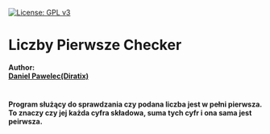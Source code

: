[![License: GPL v3](https://img.shields.io/badge/License-GPLv3-blue.svg)](LICENSE)
# Liczby Pierwsze Checker 

<b> Author: <br/> <a href="https://github.com/Diratix" target="_blank">Daniel Pawelec(Diratix)<a/>


#

Program służący do sprawdzania czy podana liczba jest w pełni pierwsza. To znaczy czy jej każda cyfra składowa, suma tych cyfr i ona sama jest peirwsza.

